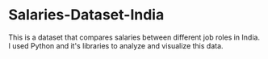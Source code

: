 # Salaries-Dataset-India
This is a dataset that compares salaries between different job roles in India. I used Python and it's libraries to analyze and visualize this data.

